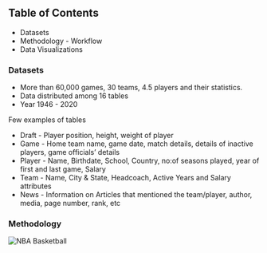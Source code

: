 ## Table of Contents
- Datasets
- Methodology - Workflow
- Data Visualizations

### Datasets
- More than 60,000 games, 30 teams, 4.5 players and their statistics.
- Data distributed among 16 tables
- Year 1946 - 2020

Few examples of tables
- Draft - Player position, height, weight of player
- Game - Home team name, game date, match details, details of inactive players, game officials’ 
details
- Player - Name, Birthdate, School, Country, no:of seasons played, year of first and last game, 
Salary 
- Team - Name, City & State, Headcoach, Active Years and Salary attributes
- News - Information on Articles that mentioned the team/player, author, media, page number, 
rank, etc

### Methodology

![NBA Basketball](https://user-images.githubusercontent.com/50318272/213010238-97175b74-47a4-4604-97aa-c7553fea3b3d.png)
